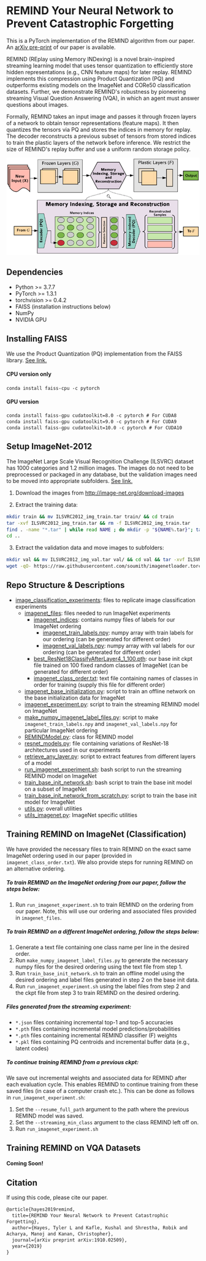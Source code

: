 REMIND Your Neural Network to Prevent Catastrophic Forgetting
=====================================
This is a PyTorch implementation of the REMIND algorithm from our paper. An [arXiv pre-print](https://arxiv.org/abs/1910.02509) of our paper is available.

REMIND (REplay using Memory INDexing) is a novel brain-inspired streaming learning model that uses tensor quantization to efficiently store hidden representations (e.g., CNN feature maps) for later replay. REMIND implements this compression using Product Quantization (PQ) and outperforms existing models on the ImageNet and CORe50 classification datasets. Further, we demonstrate REMIND's robustness by pioneering streaming Visual Question Answering (VQA), in which an agent must answer questions about images.

Formally, REMIND takes an input image and passes it through frozen layers of a network to obtain tensor representations (feature maps). It then quantizes the tensors via PQ and stores the indices in memory for replay. The decoder reconstructs a previous subset of tensors from stored indices to train the plastic layers of the network before inference. We restrict the size of REMIND's replay buffer and use a uniform random storage policy.

![REMIND](./repo_images/REMIND_model.png)

## Dependencies 
- Python >= 3.7.7
- PyTorch >= 1.3.1
- torchvision >= 0.4.2
- FAISS (installation instructions below)
- NumPy
- NVIDIA GPU
  
## Installing FAISS
We use the Product Quantization (PQ) implementation from the FAISS library. [See link.](https://github.com/facebookresearch/faiss/blob/master/INSTALL.md)
#### CPU version only
```conda install faiss-cpu -c pytorch```

#### GPU version
```
conda install faiss-gpu cudatoolkit=8.0 -c pytorch # For CUDA8
conda install faiss-gpu cudatoolkit=9.0 -c pytorch # For CUDA9
conda install faiss-gpu cudatoolkit=10.0 -c pytorch # For CUDA10
```

## Setup ImageNet-2012
The ImageNet Large Scale Visual Recognition Challenge (ILSVRC) dataset has 1000 categories and 1.2 million images. The images do not need to be preprocessed or packaged in any database, but the validation images need to be moved into appropriate subfolders. [See link.](https://github.com/facebook/fb.resnet.torch/blob/master/INSTALL.md#download-the-imagenet-dataset)

1. Download the images from http://image-net.org/download-images

2. Extract the training data:
  ```bash
  mkdir train && mv ILSVRC2012_img_train.tar train/ && cd train
  tar -xvf ILSVRC2012_img_train.tar && rm -f ILSVRC2012_img_train.tar
  find . -name "*.tar" | while read NAME ; do mkdir -p "${NAME%.tar}"; tar -xvf "${NAME}" -C "${NAME%.tar}"; rm -f "${NAME}"; done
  cd ..
  ```

3. Extract the validation data and move images to subfolders:
  ```bash
  mkdir val && mv ILSVRC2012_img_val.tar val/ && cd val && tar -xvf ILSVRC2012_img_val.tar
  wget -qO- https://raw.githubusercontent.com/soumith/imagenetloader.torch/master/valprep.sh | bash
  ```

## Repo Structure & Descriptions

 * [image_classification_experiments](./image_classification_experiments): files to replicate image classification experiments
   * [imagenet_files](./image_classification_experiments/imagenet_files): files needed to run ImageNet experiments
     * [imagenet_indices](./image_classification_experiments/imagenet_files/imagenet_indices): contains numpy files of labels for our ImageNet ordering
       * [imagenet_train_labels.npy](./image_classification_experiments/imagenet_files/imagenet_indices/imagenet_train_labels.npy): numpy array with train labels for our ordering (can be generated for different order)
       * [imagenet_val_labels.npy](./image_classification_experiments/imagenet_files/imagenet_indices/imagenet_val_labels.npy): numpy array with val labels for our ordering (can be generated for different order)
     * [best_ResNet18ClassifyAfterLayer4_1_100.pth](./image_classification_experiments/imagenet_files/best_ResNet18ClassifyAfterLayer4_1_100.pth): our base init ckpt file trained on 100 fixed random classes of ImageNet (can be generated for different order)
     * [imagenet_class_order.txt](./image_classification_experiments/imagenet_files/imagenet_class_order.txt): text file containing names of classes in order for training (supply this file for different order)
   * [imagenet_base_initialization.py](./image_classification_experiments/imagenet_base_initialization.py): script to train an offline network on the base initialization data for ImageNet
   * [imagenet_experiment.py](./image_classification_experiments/imagenet_experiment.py): script to train the streaming REMIND model on ImageNet
   * [make_numpy_imagenet_label_files.py](./image_classification_experiments/make_numpy_imagenet_label_files.py): script to make `imagenet_train_labels.npy` and `imagenet_val_labels.npy` for particular ImageNet ordering
   * [REMINDModel.py](./image_classification_experiments/REMINDModel.py): class for REMIND model
   * [resnet_models.py](./image_classification_experiments/resnet_models.py): file containing variations of ResNet-18 architectures used in our experiments
   * [retrieve_any_layer.py](./image_classification_experiments/retrieve_any_layer.py): script to extract features from different layers of a model
   * [run_imagenet_experiment.sh](./image_classification_experiments/run_imagenet_experiment.sh): bash script to run the streaming REMIND model on ImageNet
   * [train_base_init_network.sh](./image_classification_experiments/train_base_init_network.sh): bash script to train the base init model on a subset of ImageNet
   * [train_base_init_network_from_scratch.py](./image_classification_experiments/train_base_init_network_from_scratch.py): script to train the base init model for ImageNet
   * [utils.py](./image_classification_experiments/utils.py): overall utilities
   * [utils_imagenet.py](./image_classification_experiments/utils_imagenet.py): ImageNet specific utilities

## Training REMIND on ImageNet (Classification)
We have provided the necessary files to train REMIND on the exact same ImageNet ordering used in our paper (provided in `imagenet_class_order.txt`). We also provide steps for running REMIND on an alternative ordering.

##### To train REMIND on the ImageNet ordering from our paper, follow the steps below:

1. Run `run_imagenet_experiment.sh` to train REMIND on the ordering from our paper. Note, this will use our ordering and associated files provided in `imagenet_files`.

##### To train REMIND on a different ImageNet ordering, follow the steps below:

1. Generate a text file containing one class name per line in the desired order.
2. Run `make_numpy_imagenet_label_files.py` to generate the necessary numpy files for the desired ordering using the text file from step 1.
3. Run `train_base_init_network.sh` to train an offline model using the desired ordering and label files generated in step 2 on the base init data.
4. Run `run_imagenet_experiment.sh` using the label files from step 2 and the ckpt file from step 3 to train REMIND on the desired ordering.

##### Files generated from the streaming experiment:

- `*.json` files containing incremental top-1 and top-5 accuracies
- `*.pth` files containing incremental model predictions/probabilities
- `*.pth` files containing incremental REMIND classifier (F) weights
- `*.pkl` files containing PQ centroids and incremental buffer data (e.g., latent codes)

##### To continue training REMIND from a previous ckpt:
We save out incremental weights and associated data for REMIND after each evaluation cycle. This enables REMIND to continue training from these saved files (in case of a computer crash etc.). This can be done as follows in `run_imagenet_experiment.sh`:

1. Set the `--resume_full_path` argument to the path where the previous REMIND model was saved.
2. Set the `--streaming_min_class` argument to the class REMIND left off on.
3. Run `run_imagenet_experiment.sh`

## Training REMIND on VQA Datasets
#### Coming Soon!

## Citation
If using this code, please cite our paper.
```
@article{hayes2019remind,
  title={REMIND Your Neural Network to Prevent Catastrophic Forgetting},
  author={Hayes, Tyler L and Kafle, Kushal and Shrestha, Robik and Acharya, Manoj and Kanan, Christopher},
  journal={arXiv preprint arXiv:1910.02509},
  year={2019}
}
```
